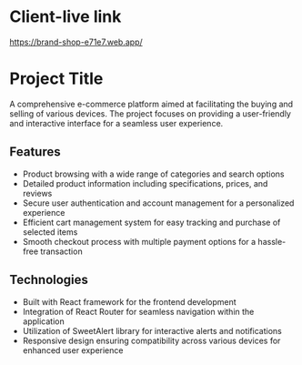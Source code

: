 # Client-live link
https://brand-shop-e71e7.web.app/

# Project Title

A comprehensive e-commerce platform aimed at facilitating the buying and selling of various devices. The project focuses on providing a user-friendly and interactive interface for a seamless user experience.

## Features

- Product browsing with a wide range of categories and search options
- Detailed product information including specifications, prices, and reviews
- Secure user authentication and account management for a personalized experience
- Efficient cart management system for easy tracking and purchase of selected items
- Smooth checkout process with multiple payment options for a hassle-free transaction

## Technologies

- Built with React framework for the frontend development
- Integration of React Router for seamless navigation within the application
- Utilization of SweetAlert library for interactive alerts and notifications
- Responsive design ensuring compatibility across various devices for enhanced user experience

